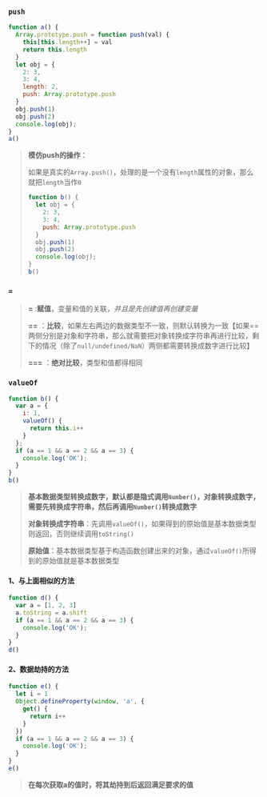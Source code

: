 ### `push`

```js
function a() {
  Array.prototype.push = function push(val) {
    this[this.length++] = val
    return this.length
  }
  let obj = {
    2: 3,
    3: 4,
    length: 2,
    push: Array.prototype.push
  }
  obj.push(1)
  obj.push(2)
  console.log(obj);
}
a()
```

> **模仿push的操作**：
>
> 如果是真实的`Array.push()`，处理的是一个没有`length`属性的对象，那么就把`length`当作`0`
>
> ```js
> function b() {
>   let obj = {
>     2: 3,
>     3: 4,
>     push: Array.prototype.push
>   }
>   obj.push(1)
>   obj.push(2)
>   console.log(obj);
> }
> b()
> ```





### `=`

>**=** :**赋值**，变量和值的关联，*并且是先创建值再创建变量*
>
>**==** ：**比较**，如果左右两边的数据类型不一致，则默认转换为一致【如果==两侧分别是对象和字符串，那么就需要把对象转换成字符串再进行比较，剩下的情况（除了`null/undefined/NaN`）两侧都需要转换成数字进行比较】
>
>**===** ：**绝对比较**，类型和值都得相同





### `valueOf`

```js
function b() {
  var a = {
    i: 1,
    valueOf() {
      return this.i++
    }
  };
  if (a == 1 && a == 2 && a == 3) {
    console.log('OK');
  }
}
b()
```

> **基本数据类型转换成数字，默认都是隐式调用`Number()`，对象转换成数字，需要先转换成字符串，然后再调用`Number()`转换成数字**
>
> **对象转换成字符串**：先调用`valueOf()`，如果得到的原始值是基本数据类型则返回，否则继续调用`toString()`
>
> **原始值**：基本数据类型基于构造函数创建出来的对象，通过`valueOf()`所得到的原始值就是基本数据类型

#### 1、与上面相似的方法

```js
function d() {
  var a = [1, 2, 3]
  a.toString = a.shift
  if (a == 1 && a == 2 && a == 3) {
    console.log('OK');
  }
}
d()
```

#### 2、数据劫持的方法

```js
function e() {
  let i = 1
  Object.defineProperty(window, 'a', {
    get() {
      return i++
    }
  })
  if (a == 1 && a == 2 && a == 3) {
    console.log('OK');
  }
}
e()
```

> **在每次获取a的值时，将其劫持到后返回满足要求的值**


